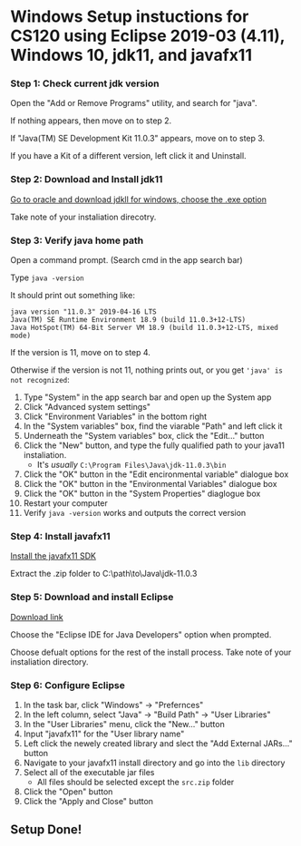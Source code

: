 # Windows Setup instuctions for CS120 using Eclipse 2019-03 (4.11), Windows 10, jdk11, and javafx11

### Step 1: Check current jdk version

Open the "Add or Remove Programs" utility, and search for "java".

If nothing appears, then move on to step 2.

If "Java(TM) SE Development Kit 11.0.3" appears, move on to step 3.

If you have a Kit of a different version, left click it and Uninstall.

  
### Step 2: Download and Install jdk11

[Go to oracle and download jdkll for windows, choose the .exe option][1]

Take note of your instaliation direcotry.

### Step 3: Verify java home path

Open a command prompt. (Search cmd in the app search bar)

Type `java -version`

It should print out something like:

```
java version "11.0.3" 2019-04-16 LTS
Java(TM) SE Runtime Environment 18.9 (build 11.0.3+12-LTS)
Java HotSpot(TM) 64-Bit Server VM 18.9 (build 11.0.3+12-LTS, mixed mode)
```
If the version is 11, move on to step 4.

Otherwise if the version is not 11, nothing prints out, or you get `'java' is not recognized`:

1. Type "System" in the app search bar and open up the System app
2. Click "Advanced system settings"
3. Click "Environment Variables" in the bottom right
4. In the "System variables" box, find the viarable "Path" and left click it
5. Underneath the "System variables" box, click the "Edit..." button
6. Click the "New" button, and type the fully qualified path to your java11 instaliation.
    * It's _usually_ `C:\Program Files\Java\jdk-11.0.3\bin`
7. Click the "OK" button in the "Edit encironmental variable" dialogue box
8. Click the "OK" button in the "Environmental Variables" dialogue box
9. Click the "OK" button in the "System Properties" diaglogue box
10. Restart your computer
11. Verify `java -version` works and outputs the correct version

### Step 4: Install javafx11

[Install the javafx11 SDK][2]

Extract the .zip folder to C:\path\to\Java\jdk-11.0.3

### Step 5: Download and install Eclipse

[Download link][3]

Choose the "Eclipse IDE for Java Developers" option when prompted.

Choose defualt options for the rest of the install process. Take note of your instaliation directory.

### Step 6: Configure Eclipse

1. In the task bar, click "Windows" -> "Prefernces"
2. In the left column, select "Java" -> "Build Path" -> "User Libraries"
3. In the "User Libraries" menu, click the "New..." button
4. Input "javafx11" for the "User library name"
5. Left click the newely created library and slect the "Add External JARs..." button
6. Navigate to your javafx11 install directory and go into the `lib` directory
7. Select all of the executable jar files
    * All files should be selected except the `src.zip` folder
8. Click the "Open" button
9. Click the "Apply and Close" button

## Setup Done!

  [1]: https://www.oracle.com/technetwork/java/javase/downloads/jdk11-downloads-5066655.html
  [2]: https://gluonhq.com/products/javafx/
  [3]: https://www.eclipse.org/downloads/
